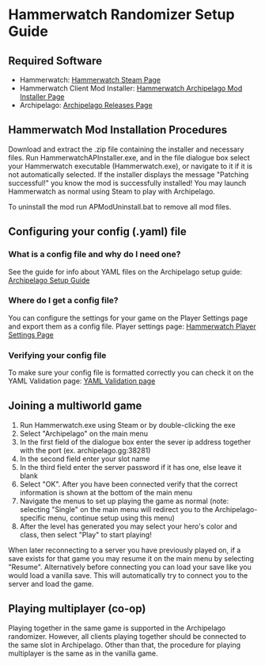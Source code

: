 # Hammerwatch Randomizer Setup Guide

## Required Software

- Hammerwatch: [Hammerwatch Steam Page](https://store.steampowered.com/app/239070/Hammerwatch/)
- Hammerwatch Client Mod Installer: [Hammerwatch Archipelago Mod Installer Page](https://github.com/Parcosmic/Hammerwatch-Archipelago-Mod-Installer/releases)
- Archipelago: [Archipelago Releases Page](https://github.com/ArchipelagoMW/Archipelago/releases)

## Hammerwatch Mod Installation Procedures

Download and extract the .zip file containing the installer and necessary files. Run HammerwatchAPInstaller.exe, and
in the file dialogue box select your Hammerwatch executable (Hammerwatch.exe), or navigate to it if it is not
automatically selected. If the installer displays the message "Patching successful!" you know the mod is successfully
installed! You may launch Hammerwatch as normal using Steam to play with Archipelago.

To uninstall the mod run APModUninstall.bat to remove all mod files.

## Configuring your config (.yaml) file

### What is a config file and why do I need one?

See the guide for info about YAML files on the Archipelago setup guide: 
[Archipelago Setup Guide](/tutorial/Archipelago/setup/en)

### Where do I get a config file?

You can configure the settings for your game on the Player Settings page and export them as a config file.
Player settings page: [Hammerwatch Player Settings Page](/games/Hammerwatch/player-settings)

### Verifying your config file

To make sure your config file is formatted correctly you can check it on the YAML Validation page:
[YAML Validation page](/mysterycheck)

## Joining a multiworld game

1. Run Hammerwatch.exe using Steam or by double-clicking the exe
2. Select "Archipelago" on the main menu
3. In the first field of the dialogue box enter the sever ip address together with the port (ex. archipelago.gg:38281)
4. In the second field enter your slot name
5. In the third field enter the server password if it has one, else leave it blank
6. Select "OK". After you have been connected verify that the correct information is shown at the bottom of the main menu
7. Navigate the menus to set up playing the game as normal (note: selecting "Single" on the main menu will redirect
you to the Archipelago-specific menu, continue setup using this menu)
8. After the level has generated you may select your hero's color and class, then select "Play" to start playing!

When later reconnecting to a server you have previously played on, if a save exists for that game you may resume it on
the main menu by selecting "Resume".
Alternatively before connecting you can load your save like you would load a vanilla save. This 
will automatically try to connect you to the server and load the game.

## Playing multiplayer (co-op)

Playing together in the same game is supported in the Archipelago randomizer. However, all clients playing together
should be connected to the same slot in Archipelago. Other than that, the procedure for playing multiplayer is the same
as in the vanilla game.

